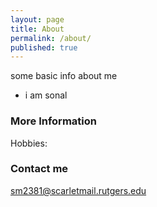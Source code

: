 ```yaml
---
layout: page
title: About
permalink: /about/
published: true
---
```


some basic info about me 
* i am sonal

### More Information

Hobbies:

### Contact me

[sm2381@scarletmail.rutgers.edu](mailto:sm2381@scarletmail.rutgers.edu)
